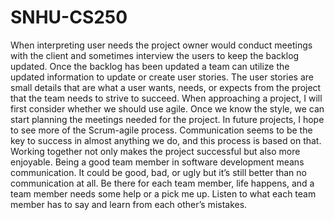 # SNHU-CS250
When interpreting user needs the project owner would conduct meetings with the client and sometimes interview the users to keep the backlog updated. Once the backlog has been updated a team can utilize the updated information to update or create user stories. The user stories are small details that are what a user wants, needs, or expects from the project that the team needs to strive to succeed. When approaching a project, I will first consider whether we should use agile. Once we know the style, we can start planning the meetings needed for the project. In future projects, I hope to see more of the Scrum-agile process. Communication seems to be the key to success in almost anything we do, and this process is based on that. Working together not only makes the project successful but also more enjoyable. Being a good team member in software development means communication. It could be good, bad, or ugly but it’s still better than no communication at all. Be there for each team member, life happens, and a team member needs some help or a pick me up. Listen to what each team member has to say and learn from each other’s mistakes.
